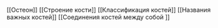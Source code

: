 [[Остеон]]
[[Строение кости]]
[[Классификация костей]]
[[Названия важных костей]]
[[Соединения костей между собой ]]